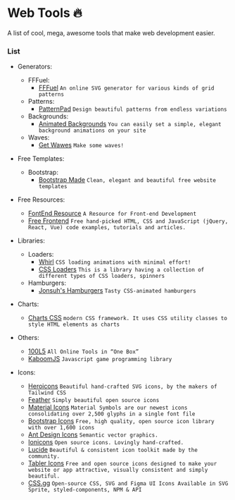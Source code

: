 # Web Tools 🔥
A list of cool, mega, awesome tools that make web development easier.
 
### List
 - Generators:
   - FFFuel:
     - [FFFuel](https://fffuel.co/ooorganize/) `An online SVG generator for various kinds of grid patterns`
   - Patterns:
     - [PatternPad](https://patternpad.com/) `Design beautiful patterns from endless variations`
   - Backgrounds:
     - [Animated Backgrounds](https://animatedbackgrounds.me/) `You can easily set a simple, elegant background animations on your site`
   - Waves:
     - [Get Wawes](https://getwaves.io/) `Make some waves!`

 - Free Templates:
   - Bootstrap:
     - [Bootstrap Made](https://bootstrapmade.com/) `Clean, elegant and beautiful free website templates`

 - Free Resources:
   - [FontEnd Resource](https://frontendresource.com/) `A Resource for Front-end Development`
   - [Free Frontend](https://freefrontend.com/) `Free hand-picked HTML, CSS and JavaScript (jQuery, React, Vue) code examples, tutorials and articles.`

 - Libraries:
   - Loaders:
     - [Whirl](https://whirl.netlify.app/) `CSS loading animations with minimal effort!`
     - [CSS Loaders](https://cssloaders.github.io/) `This is a library having a collection of different types of CSS loaders, spinners`
   - Hamburgers:
     - [Jonsuh's Hamburgers](https://jonsuh.com/hamburgers/) `Tasty CSS-animated hamburgers`
 
 - Charts:
   - [Charts CSS](https://chartscss.org/) `modern CSS framework. It uses CSS utility classes to style HTML elements as charts`

 - Others:
   - [100L5](https://10015.io/) `All Online Tools in “One Box”`
   - [KaboomJS](https://kaboomjs.com/) `Javascript game programming library`

 - Icons:
   - [Heroicons](https://heroicons.com/) `Beautiful hand-crafted SVG icons, by the makers of Tailwind CSS`
   - [Feather](https://feathericons.com/) `Simply beautiful open source icons`
   - [Material Icons](https://fonts.google.com/icons) `Material Symbols are our newest icons consolidating over 2,500 glyphs in a single font file`
   - [Bootstrap Icons](https://icons.getbootstrap.com/) `Free, high quality, open source icon library with over 1,600 icons`
   - [Ant Design Icons](https://ant.design/components/icon/) `Semantic vector graphics.`
   - [Ionicons](https://ionic.io/ionicons) `Open source icons. Lovingly hand-crafted.`
   - [Lucide](https://lucide.dev/) `Beautiful & consistent icon toolkit made by the community.`
   - [Tabler Icons](https://tabler-icons.io/) `Free and open source icons designed to make your website or app attractive, visually consistent and simply beautiful.`
   - [CSS.gg](https://css.gg/) `Open-source CSS, SVG and Figma UI Icons Available in SVG Sprite, styled-components, NPM & API`
